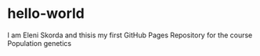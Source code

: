 # hello-world
I am Eleni Skorda and thisis my  first GitHub Pages Repository for the course Population genetics

